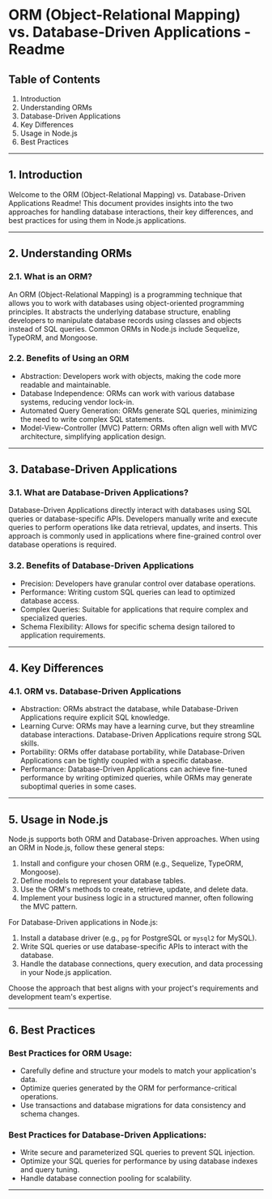 

# ORM (Object-Relational Mapping) vs. Database-Driven Applications - Readme

## Table of Contents
1. Introduction
2. Understanding ORMs
3. Database-Driven Applications
4. Key Differences
5. Usage in Node.js
6. Best Practices

---

## 1. Introduction

Welcome to the ORM (Object-Relational Mapping) vs. Database-Driven Applications Readme! This document provides insights into the two approaches for handling database interactions, their key differences, and best practices for using them in Node.js applications.

---

## 2. Understanding ORMs

### 2.1. What is an ORM?

An ORM (Object-Relational Mapping) is a programming technique that allows you to work with databases using object-oriented programming principles. It abstracts the underlying database structure, enabling developers to manipulate database records using classes and objects instead of SQL queries. Common ORMs in Node.js include Sequelize, TypeORM, and Mongoose.

### 2.2. Benefits of Using an ORM

- Abstraction: Developers work with objects, making the code more readable and maintainable.
- Database Independence: ORMs can work with various database systems, reducing vendor lock-in.
- Automated Query Generation: ORMs generate SQL queries, minimizing the need to write complex SQL statements.
- Model-View-Controller (MVC) Pattern: ORMs often align well with MVC architecture, simplifying application design.

---

## 3. Database-Driven Applications

### 3.1. What are Database-Driven Applications?

Database-Driven Applications directly interact with databases using SQL queries or database-specific APIs. Developers manually write and execute queries to perform operations like data retrieval, updates, and inserts. This approach is commonly used in applications where fine-grained control over database operations is required.

### 3.2. Benefits of Database-Driven Applications

- Precision: Developers have granular control over database operations.
- Performance: Writing custom SQL queries can lead to optimized database access.
- Complex Queries: Suitable for applications that require complex and specialized queries.
- Schema Flexibility: Allows for specific schema design tailored to application requirements.

---

## 4. Key Differences

### 4.1. ORM vs. Database-Driven Applications

- Abstraction: ORMs abstract the database, while Database-Driven Applications require explicit SQL knowledge.
- Learning Curve: ORMs may have a learning curve, but they streamline database interactions. Database-Driven Applications require strong SQL skills.
- Portability: ORMs offer database portability, while Database-Driven Applications can be tightly coupled with a specific database.
- Performance: Database-Driven Applications can achieve fine-tuned performance by writing optimized queries, while ORMs may generate suboptimal queries in some cases.

---

## 5. Usage in Node.js

Node.js supports both ORM and Database-Driven approaches. When using an ORM in Node.js, follow these general steps:

1. Install and configure your chosen ORM (e.g., Sequelize, TypeORM, Mongoose).
2. Define models to represent your database tables.
3. Use the ORM's methods to create, retrieve, update, and delete data.
4. Implement your business logic in a structured manner, often following the MVC pattern.

For Database-Driven applications in Node.js:

1. Install a database driver (e.g., `pg` for PostgreSQL or `mysql2` for MySQL).
2. Write SQL queries or use database-specific APIs to interact with the database.
3. Handle the database connections, query execution, and data processing in your Node.js application.

Choose the approach that best aligns with your project's requirements and development team's expertise.

---

## 6. Best Practices

### Best Practices for ORM Usage:

- Carefully define and structure your models to match your application's data.
- Optimize queries generated by the ORM for performance-critical operations.
- Use transactions and database migrations for data consistency and schema changes.

### Best Practices for Database-Driven Applications:

- Write secure and parameterized SQL queries to prevent SQL injection.
- Optimize your SQL queries for performance by using database indexes and query tuning.
- Handle database connection pooling for scalability.

---
